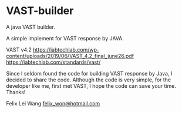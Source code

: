 # VAST-builder
A java VAST builder.

A simple implement for VAST response by JAVA.

VAST v4.2 
https://iabtechlab.com/wp-content/uploads/2019/06/VAST_4.2_final_june26.pdf
https://iabtechlab.com/standards/vast/

Since I seldom found the code for building VAST response by Java, I decided to share the code. 
Although the code is very simple, for the developer like me, first met VAST, I hope the code can save your time.
Thanks!

Felix Lei Wang
felix_won@hotmail.com

